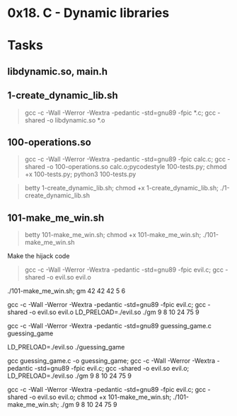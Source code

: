 # 0x18. C - Dynamic libraries
# Tasks
## libdynamic.so, main.h

## 1-create_dynamic_lib.sh
> gcc -c -Wall -Werror -Wextra -pedantic -std=gnu89 -fpic *.c; gcc -shared -o libdynamic.so *.o

## 100-operations.so
> gcc -c -Wall -Werror -Wextra -pedantic -std=gnu89 -fpic calc.c; gcc -shared -o 100-operations.so calc.o;pycodestyle 100-tests.py; chmod +x 100-tests.py; python3 100-tests.py

> betty 1-create_dynamic_lib.sh; chmod +x 1-create_dynamic_lib.sh; ./1-create_dynamic_lib.sh


## 101-make_me_win.sh
> betty 101-make_me_win.sh; chmod +x 101-make_me_win.sh; ./101-make_me_win.sh


Make the hijack code
> gcc -c -Wall -Werror -Wextra -pedantic -std=gnu89 -fpic evil.c; gcc -shared -o evil.so evil.o

./101-make_me_win.sh; gm 42 42 42 5 6


gcc -c -Wall -Werror -Wextra -pedantic -std=gnu89 -fpic evil.c; gcc -shared -o evil.so evil.o
LD_PRELOAD=./evil.so ./gm 9 8 10 24 75 9


gcc -c -Wall -Werror -Wextra -pedantic -std=gnu89 guessing_game.c guessing_game

LD_PRELOAD=./evil.so ./guessing_game

gcc guessing_game.c -o guessing_game;
gcc -c -Wall -Werror -Wextra -pedantic -std=gnu89 -fpic evil.c; gcc -shared -o evil.so evil.o; LD_PRELOAD=./evil.so ./gm 9 8 10 24 75 9


gcc -c -Wall -Werror -Wextra -pedantic -std=gnu89 -fpic evil.c; gcc -shared -o evil.so evil.o; chmod +x 101-make_me_win.sh; ./101-make_me_win.sh; ./gm 9 8 10 24 75 9

